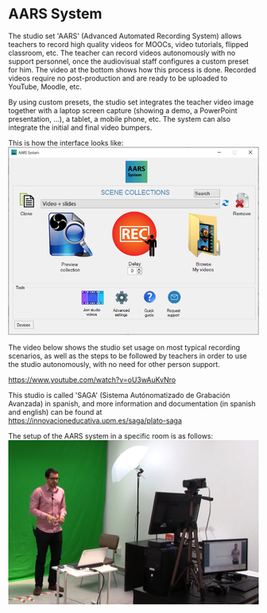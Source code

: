 # AARS System

The studio set 'AARS' (Advanced Automated Recording System) allows teachers to record high quality videos for MOOCs, video tutorials, flipped classroom, etc. The teacher can record videos autonomously with no support personnel, once the audiovisual staff configures a custom preset for him. The video at the bottom shows how this process is done. Recorded videos require no post-production and are ready to be uploaded to YouTube, Moodle, etc.

By using custom presets, the studio set integrates the teacher video image together with a laptop screen capture (showing a demo, a PowerPoint presentation, ...), a tablet, a mobile phone, etc. The system can also integrate the initial and final video bumpers.

This is how the interface looks like:
![My image](/AARS_System_captura.png?raw=true)

The video below shows the studio set usage on most typical recording scenarios, as well as the steps to be followed by teachers in order to use the studio autonomously, with no need for other person support.

https://www.youtube.com/watch?v=oU3wAuKvNro

This studio is called 'SAGA' (Sistema Autónomatizado de Grabación Avanzada) in spanish, and more information and documentation (in spanish and english) can be found at https://innovacioneducativa.upm.es/saga/plato-saga

The setup of the AARS system in a specific room is as follows:
![My image](/Plato_Etsit_Main.jpg?raw=true)
